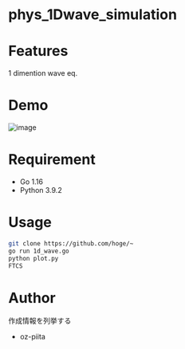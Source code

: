 # phys_1Dwave_simulation


# Features

1 dimention wave eq.

# Demo

![image](https://user-images.githubusercontent.com/79078077/147912226-a76f7480-8627-452d-bf49-2fcd2f57f2e3.png)


# Requirement

* Go 1.16
* Python 3.9.2


# Usage


```bash
git clone https://github.com/hoge/~
go run 1d_wave.go
python plot.py
FTCS
```

# Author

作成情報を列挙する

* oz-piita
